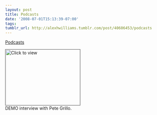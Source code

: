 ```yaml
---
layout: post
title: Podcasts
date: '2008-07-01T15:13:39-07:00'
tags: 
tumblr_url: http://alexhwilliams.tumblr.com/post/40606453/podcasts
---
```

<a href="https://www.iterasi.net/OpenViewer.aspx?sqrlitid=jaXshJVqZECcH1kYF8eKNA">Podcasts</a><br/><p><a href="https://www.iterasi.net/OpenViewer.aspx?sqrlitid=jaXshJVqZECcH1kYF8eKNA" target="_blank"> <img src="http://AssetHost01a.iterasi.net/ec2eb670e447/94d5ad32ba6b/ff6f9e86baa1/ed6a70ea6850/62fcd0d6-19f3-487c-992e-4c8816795393/thumbnail.jpg???20080701221657???JevHn6pwXrtn9KOVH1WX7RIREFtt7h5RpkjCU4PKcFHOMlK7ev3v/G3xIpFZbiMJ81qUxrEjR1K0fpHEk/PIsrrKr3TGHiidWV6b7cyZBYZtjVYaB9+jdYcWMRI8ygLmXmxsLAMAw1lusyfNSWhHNkMqpCBk1N6qBhFzRyXtdQs=" width="240" height="180" style="border:solid 1px #666" alt="Click to view"/></a>
<br/>DEMO interview with Pete Grillo.</p>
